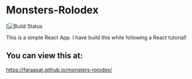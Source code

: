# Monsters-Rolodex

[![Build Status](https://faraasat.github.io/monsters-rolodex/)

This is a simple React App. I have build this while following a React tutorial!

## You can view this at:

https://faraasat.github.io/monsters-rolodex/
